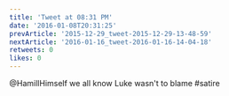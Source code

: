 ```yaml
---
title: 'Tweet at 08:31 PM'
date: '2016-01-08T20:31:25'
prevArticle: '2015-12-29_tweet-2015-12-29-13-48-59'
nextArticle: '2016-01-16_tweet-2016-01-16-14-04-18'
retweets: 0
likes: 0
---
```

@HamillHimself we all know Luke wasn't to blame #satire